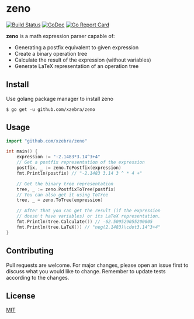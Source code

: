 # zeno

[![Build Status](https://travis-ci.org/xzebra/zeno.png?branch=master)](https://travis-ci.org/xzebra/zeno) [![GoDoc](https://godoc.org/github.com/xzebra/zeno?status.svg)](https://godoc.org/github.com/xzebra/zeno) [![Go Report Card](https://goreportcard.com/badge/github.com/xzebra/zeno)](https://goreportcard.com/report/github.com/xzebra/zeno)

**zeno** is a math expression parser capable of:

- Generating a postfix equivalent to given expression
- Create a binary operation tree
- Calculate the result of the expression (without variables)
- Generate LaTeX representation of an operation tree

## Install

Use golang package manager to install zeno
````
$ go get -u github.com/xzebra/zeno
````

## Usage

````go
import "github.com/xzebra/zeno"

int main() {
    expression := "-2.1483*3.14^3+4"
    // Get a postfix representation of the expression
    postfix, _ := zeno.ToPostfix(expression)
    fmt.Println(postfix) // "-2.1483 3.14 3 ^ * 4 +"

    // Get the binary tree representation
    tree, _ := zeno.PostfixToTree(postfix)
    // You can also get it using ToTree
    tree, _ = zeno.ToTree(expression)

    // After that you can get the result (if the expression 
    // doesn't have variables) or its LaTeX representation.
    fmt.Println(tree.Calculate()) // -62.509529055200005
    fmt.Println(tree.LaTeX()) // "neg(2.1483)\cdot3.14^3+4"
}
````

## Contributing

Pull requests are welcome. For major changes, please open an issue first to discuss what you would like to change. Remember to update tests according to the changes.

## License
[MIT](https://github.com/xzebra/zeno/blob/master/LICENSE)